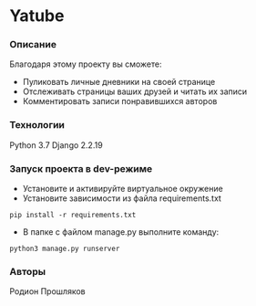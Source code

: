 # Yatube
### Описание
Благодаря этому проекту вы сможете:
- Пуликовать личные дневники на своей странице
- Отслеживать страницы ваших друзей и читать их записи
- Комментировать записи понравившихся авторов
### Технологии
Python 3.7
Django 2.2.19
### Запуск проекта в dev-режиме
- Установите и активируйте виртуальное окружение
- Установите зависимости из файла requirements.txt
```
pip install -r requirements.txt
``` 
- В папке с файлом manage.py выполните команду:
```
python3 manage.py runserver
```
### Авторы
Родион Прошляков